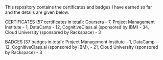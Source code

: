 This repository contains the certificates and badges I have earned so far and the details are given below.

CERTIFICATES (57 certificates in total): Coursera - 7, Project Management Institute - 1, DataCamp - 12, CognitiveClass.ai (sponsored by	IBM) - 34, Cloud University (sponsored by Rackspace) -  3

BADGES (37 badges in total): Project Management Institute - 1, DataCamp - 12, CognitiveClass.ai (sponsored by	IBM), - 21, Cloud University (sponsored by Rackspace) - 3
